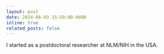 ```yaml
---
layout: post
date: 2024-06-03 15:59:00-0400
inline: true
related_posts: false
---
```


I started as a postdoctoral researcher at NLM/NIH in the USA.
